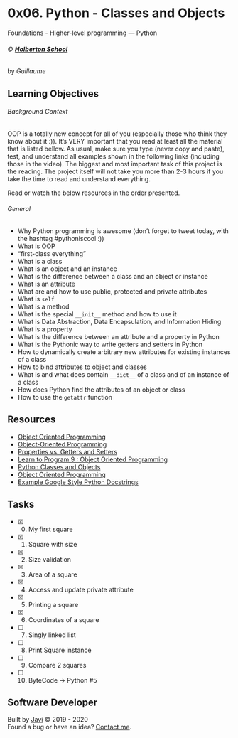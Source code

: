 # 0x06. Python - Classes and Objects
Foundations - Higher-level programming ― Python

###### :copyright: **[Holberton School](https://www.holbertonschool.com/)**
by _Guillaume_

## Learning Objectives
###### Background Context
OOP is a totally new concept for all of you (especially those who think they know about it :)). It’s VERY important that you read at least all the material that is listed bellow. As usual, make sure you type (never copy and paste), test, and understand all examples shown in the following links (including those in the video). The biggest and most important task of this project is the reading. The project itself will not take you more than 2-3 hours if you take the time to read and understand everything.

Read or watch the below resources in the order presented.
###### General
* Why Python programming is awesome (don’t forget to tweet today, with the hashtag #pythoniscool :))
* What is OOP
* “first-class everything”
* What is a class
* What is an object and an instance
* What is the difference between a class and an object or instance
* What is an attribute
* What are and how to use public, protected and private attributes
* What is ```self```
* What is a method
* What is the special ```__init__``` method and how to use it
* What is Data Abstraction, Data Encapsulation, and Information Hiding
* What is a property
* What is the difference between an attribute and a property in Python
* What is the Pythonic way to write getters and setters in Python
* How to dynamically create arbitrary new attributes for existing instances of a class
* How to bind attributes to object and classes
* What is and what does contain ```__dict__``` of a class and of an instance of a class
* How does Python find the attributes of an object or class
* How to use the ```getattr``` function

## Resources
* [Object Oriented Programming](https://python.swaroopch.com/oop.html)
* [Object-Oriented Programming](https://www.python-course.eu/python3_object_oriented_programming.php)
* [Properties vs. Getters and Setters](https://www.python-course.eu/python3_properties.php)
* [Learn to Program 9 : Object Oriented Programming](https://www.youtube.com/watch?v=1AGyBuVCTeE&)
* [Python Classes and Objects](https://www.youtube.com/watch?v=apACNr7DC_s)
* [Object Oriented Programming](https://www.youtube.com/watch?v=-DP1i2ZU9gk)
* [Example Google Style Python Docstrings](https://sphinxcontrib-napoleon.readthedocs.io/en/latest/example_google.html)

## Tasks
* [x] 0. My first square
* [x] 1. Square with size
* [x] 2. Size validation
* [x] 3. Area of a square
* [x] 4. Access and update private attribute
* [x] 5. Printing a square
* [x] 6. Coordinates of a square
* [ ] 7. Singly linked list
* [ ] 8. Print Square instance
* [ ] 9. Compare 2 squares
* [ ] 10. ByteCode -> Python #5

## Software Developer
Built by [Javi](https://github.com/javi0b01) :copyright: 2019 - 2020  
Found a bug or have an idea? [Contact me](https://www.linkedin.com/in/javi0b01/).

